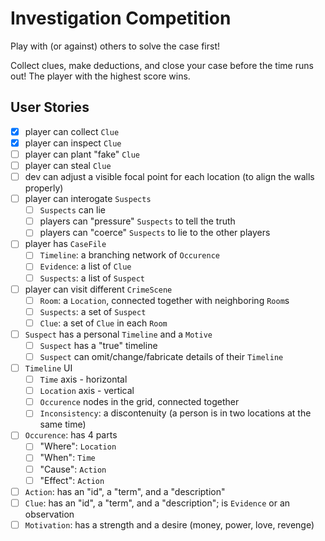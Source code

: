 # Investigation Competition

Play with (or against) others to solve the case first!

Collect clues, make deductions, and close your case before the time runs out! The player with the highest score wins.

## User Stories

- [x] player can collect `Clue`
- [x] player can inspect `Clue`
- [ ] player can plant "fake" `Clue`
- [ ] player can steal `Clue`
- [ ] dev can adjust a visible focal point for each location (to align the walls properly)
- [ ] player can interogate `Suspects`
  - [ ] `Suspects` can lie
  - [ ] players can "pressure" `Suspects` to tell the truth
  - [ ] players can "coerce" `Suspects` to lie to the other players
- [ ] player has `CaseFile`
  - [ ] `Timeline`: a branching network of `Occurence`
  - [ ] `Evidence`: a list of `Clue`
  - [ ] `Suspects`: a list of `Suspect`
- [ ] player can visit different `CrimeScene`
  - [ ] `Room`: a `Location`, connected together with neighboring `Room`s
  - [ ] `Suspects`: a set of `Suspect`
  - [ ] `Clue`: a set of `Clue` in each `Room`
- [ ] `Suspect` has a personal `Timeline` and a `Motive`
  - [ ] `Suspect` has a "true" timeline
  - [ ] `Suspect` can omit/change/fabricate details of their `Timeline`
- [ ] `Timeline` UI
  - [ ] `Time` axis - horizontal
  - [ ] `Location` axis - vertical
  - [ ] `Occurence` nodes in the grid, connected together
  - [ ] `Inconsistency`: a discontenuity (a person is in two locations at the same time)
- [ ] `Occurence`: has 4 parts
  - [ ] "Where": `Location`
  - [ ] "When": `Time`
  - [ ] "Cause": `Action`
  - [ ] "Effect": `Action`
- [ ] `Action`: has an "id", a "term", and a "description"
- [ ] `Clue`: has an "id", a "term", and a "description"; is `Evidence` or an observation
- [ ] `Motivation`: has a strength and a desire (money, power, love, revenge)